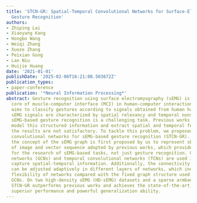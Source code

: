 ```yaml
---
title: 'STCN-GR: Spatial-Temporal Convolutional Networks for Surface-Electromyography-Based
  Gesture Recognition'
authors:
- Zhiping Lai
- Xiaoyang Kang
- Hongbo Wang
- Weiqi Zhang
- Xueze Zhang
- Peixian Gong
- Lan Niu
- Huijie Huang
date: '2021-01-01'
publishDate: '2025-02-06T16:21:08.503672Z'
publication_types:
- paper-conference
publication: '*Neural Information Processing*'
abstract: Gesture recognition using surface electromyography (sEMG) is the technical
  core of muscle-computer interface (MCI) in human-computer interaction (HCI), which
  aims to classify gestures according to signals obtained from human hands. Since
  sEMG signals are characterized by spatial relevancy and temporal nonstationarity,
  sEMG-based gesture recognition is a challenging task. Previous works attempt to
  model this structured information and extract spatial and temporal features, but
  the results are not satisfactory. To tackle this problem, we proposed spatial-temporal
  convolutional networks for sEMG-based gesture recognition (STCN-GR). In this paper,
  the concept of the sEMG graph is first proposed by us to represent sEMG data instead
  of image and vector sequence adopted by previous works, which provides a new perspective
  for the research of sEMG-based tasks, not just gesture recognition. Graph convolutional
  networks (GCNs) and temporal convolutional networks (TCNs) are used in STCN-GR to
  capture spatial-temporal information. Additionally, the connectivity of the graph
  can be adjusted adaptively in different layers of networks, which increases the
  flexibility of networks compared with the fixed graph structure used by original
  GCNs. On two high-density sEMG (HD-sEMG) datasets and a sparse armband dataset,
  STCN-GR outperforms previous works and achieves the state-of-the-art, which shows
  superior performance and powerful generalization ability.
---
```

